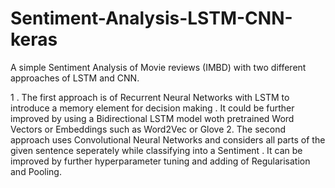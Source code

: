 # Sentiment-Analysis-LSTM-CNN-keras
A simple Sentiment Analysis of Movie reviews (IMBD) with two different approaches  of LSTM and CNN.

1 .
The first approach is of Recurrent Neural Networks with LSTM to introduce a memory element for decision making .
It could be further improved by using a Bidirectional LSTM model woth pretrained Word Vectors or Embeddings such as Word2Vec or Glove 
2.
The second approach uses Convolutional Neural Networks and considers all parts of the given sentence seperately while classifying 
into a Sentiment . It can be improved by further hyperparameter tuning and adding of Regularisation and Pooling.
